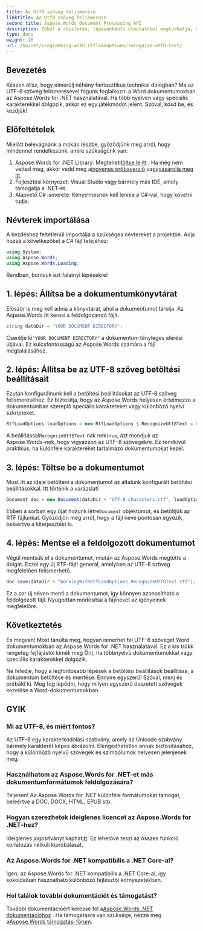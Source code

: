 ```yaml
---
title: Az Utf8 szöveg felismerése
linktitle: Az Utf8 szöveg felismerése
second_title: Aspose.Words Document Processing API
description: Ebből a részletes, lépésenkénti útmutatóból megtudhatja, hogyan ismerheti fel az UTF-8 szöveget Word dokumentumokban az Aspose.Words for .NET használatával.
type: docs
weight: 10
url: /hu/net/programming-with-rtfloadoptions/recognize-utf8-text/
---
```

## Bevezetés

Készen állsz, hogy elmerülj néhány fantasztikus technikai dologban? Ma az UTF-8 szöveg felismerésével fogunk foglalkozni a Word dokumentumokban az Aspose.Words for .NET használatával. Ha több nyelven vagy speciális karakterekkel dolgozik, akkor ez egy játékmódot jelent. Szóval, kösd be, és kezdjük!

## Előfeltételek

Mielőtt belevágnánk a mókás részbe, győződjünk meg arról, hogy mindennel rendelkezünk, amire szükségünk van:

1.  Aspose.Words for .NET Library: Megteheti[töltse le itt](https://releases.aspose.com/words/net/) . Ha még nem vetted meg, akkor vedd meg a[ingyenes próbaverzió](https://releases.aspose.com/) vagy[vásárolja meg itt](https://purchase.aspose.com/buy).
2. Fejlesztési környezet: Visual Studio vagy bármely más IDE, amely támogatja a .NET-et.
3. Alapvető C# ismerete: Kényelmesnek kell lennie a C#-val, hogy követni tudja.

## Névterek importálása

A kezdéshez feltétlenül importálja a szükséges névtereket a projektbe. Adja hozzá a következőket a C# fájl tetejéhez:

```csharp
using System;
using Aspose.Words;
using Aspose.Words.Loading;
```

Rendben, bontsuk ezt falatnyi lépésekre!

## 1. lépés: Állítsa be a dokumentumkönyvtárat

Először is meg kell adnia a könyvtárat, ahol a dokumentumot tárolja. Az Aspose.Words itt keresi a feldolgozandó fájlt.

```csharp
string dataDir = "YOUR DOCUMENT DIRECTORY";
```

 Cserélje ki`"YOUR DOCUMENT DIRECTORY"` a dokumentum tényleges elérési útjával. Ez kulcsfontosságú az Aspose.Words számára a fájl megtalálásához.

## 2. lépés: Állítsa be az UTF-8 szöveg betöltési beállításait

Ezután konfigurálnunk kell a betöltési beállításokat az UTF-8 szöveg felismeréséhez. Ez biztosítja, hogy az Aspose.Words helyesen értelmezze a dokumentumban szereplő speciális karaktereket vagy különböző nyelvi szkripteket.

```csharp
RtfLoadOptions loadOptions = new RtfLoadOptions { RecognizeUtf8Text = true };
```

 A beállítással`RecognizeUtf8Text` nak nek`true`, azt mondjuk az Aspose.Words-nek, hogy vigyázzon az UTF-8 szövegekre. Ez rendkívül praktikus, ha különféle karaktereket tartalmazó dokumentumokat kezel.

## 3. lépés: Töltse be a dokumentumot

Most itt az ideje betölteni a dokumentumot az általunk konfigurált betöltési beállításokkal. Itt történik a varázslat!

```csharp
Document doc = new Document(dataDir + "UTF-8 characters.rtf", loadOptions);
```

 Ebben a sorban egy újat hozunk létre`Document` objektumot, és betöltjük az RTF fájlunkat. Győződjön meg arról, hogy a fájl neve pontosan egyezik, beleértve a kiterjesztést is.

## 4. lépés: Mentse el a feldolgozott dokumentumot

Végül mentsük el a dokumentumot, miután az Aspose.Words megtette a dolgát. Ezzel egy új RTF-fájlt generál, amelyben az UTF-8 szöveg megfelelően felismerhető.

```csharp
doc.Save(dataDir + "WorkingWithRtfLoadOptions.RecognizeUtf8Text.rtf");
```

Ez a sor új néven menti a dokumentumot, így könnyen azonosítható a feldolgozott fájl. Nyugodtan módosítsa a fájlnevet az igényeinek megfelelőre.

## Következtetés

És megvan! Most tanulta meg, hogyan ismerhet fel UTF-8 szöveget Word dokumentumokban az Aspose.Words for .NET használatával. Ez a kis trükk rengeteg fejfájástól kíméli meg Önt, ha többnyelvű dokumentumokkal vagy speciális karakterekkel dolgozik.

Ne feledje, hogy a legfontosabb lépések a betöltési beállítások beállítása, a dokumentum betöltése és mentése. Ennyire egyszerű! Szóval, menj és próbáld ki. Meg fog lepődni, hogy milyen egyszerű összetett szövegek kezelése a Word-dokumentumokban.

## GYIK

### Mi az UTF-8, és miért fontos?

Az UTF-8 egy karakterkódolási szabvány, amely az Unicode szabvány bármely karakterét képes ábrázolni. Elengedhetetlen annak biztosításához, hogy a különböző nyelvű szövegek és szimbólumok helyesen jelenjenek meg.

### Használhatom az Aspose.Words for .NET-et más dokumentumformátumok feldolgozására?

Teljesen! Az Aspose.Words for .NET különféle formátumokat támogat, beleértve a DOC, DOCX, HTML, EPUB stb.

### Hogyan szerezhetek ideiglenes licencet az Aspose.Words for .NET-hez?

 Ideiglenes jogosítványt kaphat[itt](https://purchase.aspose.com/temporary-license/). Ez lehetővé teszi az összes funkció korlátozás nélküli kipróbálását.

### Az Aspose.Words for .NET kompatibilis a .NET Core-al?

Igen, az Aspose.Words for .NET kompatibilis a .NET Core-al, így sokoldalúan használható különböző fejlesztői környezetekben.

### Hol találok további dokumentációt és támogatást?

 További dokumentációért keresse fel a[Aspose.Words .NET dokumentációhoz](https://reference.aspose.com/words/net/) . Ha támogatásra van szüksége, nézze meg a[Aspose.Words támogatási fórum](https://forum.aspose.com/c/words/8).